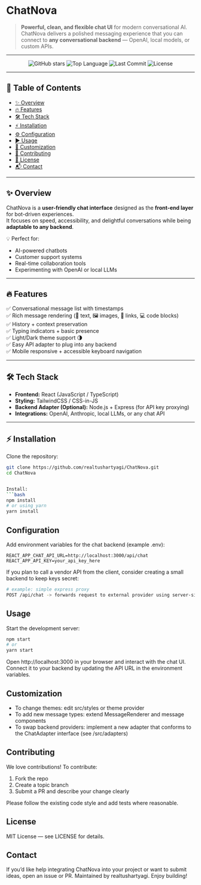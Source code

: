 #  ChatNova

> **Powerful, clean, and flexible chat UI** for modern conversational AI.  
> ChatNova delivers a polished messaging experience that you can connect to **any conversational backend** — OpenAI, local models, or custom APIs.

---

<p align="center">
  <img src="https://img.shields.io/github/stars/realtushartyagi/ChatNova?style=social" alt="GitHub stars"/>
  <img src="https://img.shields.io/github/languages/top/realtushartyagi/ChatNova" alt="Top Language"/>
  <img src="https://img.shields.io/github/last-commit/realtushartyagi/ChatNova" alt="Last Commit"/>
  <img src="https://img.shields.io/badge/license-MIT-blue.svg" alt="License"/>
</p>

---

## 📖 Table of Contents
- [✨ Overview](#-overview)
- [🔥 Features](#-features)
- [🛠 Tech Stack](#-tech-stack)
- [⚡ Installation](#-installation)
- [⚙️ Configuration](#️-configuration)
- [▶️ Usage](#️-usage)
- [🎨 Customization](#-customization)
- [🤝 Contributing](#-contributing)
- [📄 License](#-license)
- [📬 Contact](#-contact)

---

## ✨ Overview
ChatNova is a **user-friendly chat interface** designed as the **front-end layer** for bot-driven experiences.  
It focuses on speed, accessibility, and delightful conversations while being **adaptable to any backend**.  

💡 Perfect for:
- AI-powered chatbots  
- Customer support systems  
- Real-time collaboration tools  
- Experimenting with OpenAI or local LLMs  

---

## 🔥 Features
✅ Conversational message list with timestamps  
✅ Rich message rendering (💬 text, 🖼 images, 🔗 links, 💻 code blocks)  
✅ History + context preservation  
✅ Typing indicators + basic presence  
✅ Light/Dark theme support 🌗  
✅ Easy API adapter to plug into any backend  
✅ Mobile responsive + accessible keyboard navigation  

---

## 🛠 Tech Stack
- **Frontend:** React (JavaScript / TypeScript)  
- **Styling:** TailwindCSS / CSS-in-JS  
- **Backend Adapter (Optional):** Node.js + Express (for API key proxying)  
- **Integrations:** OpenAI, Anthropic, local LLMs, or any chat API  

---

## ⚡ Installation
Clone the repository:
```bash
git clone https://github.com/realtushartyagi/ChatNova.git
cd ChatNova


Install:
```bash
npm install
# or using yarn
yarn install
```

Configuration
-------------
Add environment variables for the chat backend (example .env):
```
REACT_APP_CHAT_API_URL=http://localhost:3000/api/chat
REACT_APP_API_KEY=your_api_key_here
```

If you plan to call a vendor API from the client, consider creating a small backend to keep keys secret:
```bash
# example: simple express proxy
POST /api/chat -> forwards request to external provider using server-side API key
```

Usage
-----
Start the development server:
```bash
npm start
# or
yarn start
```

Open http://localhost:3000 in your browser and interact with the chat UI. Connect it to your backend by updating the API URL in the environment variables.

Customization
-------------
- To change themes: edit src/styles or theme provider
- To add new message types: extend MessageRenderer and message components
- To swap backend providers: implement a new adapter that conforms to the ChatAdapter interface (see /src/adapters)

Contributing
------------
We love contributions! To contribute:
1. Fork the repo
2. Create a topic branch
3. Submit a PR and describe your change clearly

Please follow the existing code style and add tests where reasonable.

License
-------
MIT License — see LICENSE for details.

Contact
-------
If you’d like help integrating ChatNova into your project or want to submit ideas, open an issue or PR. Maintained by realtushartyagi. Enjoy building!
